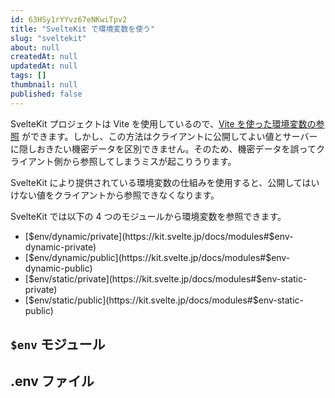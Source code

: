 ```yaml
---
id: 63HSy1rYYvz67eNKwiTpv2
title: "SvelteKit で環境変数を使う"
slug: "sveltekit"
about: null
createdAt: null
updatedAt: null
tags: []
thumbnail: null
published: false
---
```

SvelteKit プロジェクトは Vite を使用しているので、[Vite を使った環境変数の参照](https://ja.vitejs.dev/guide/env-and-mode.html) ができます。しかし、この方法はクライアントに公開してよい値とサーバーに隠しおきたい機密データを区別できません。そのため、機密データを誤ってクライアント側から参照してしまうミスが起こりうります。

SvelteKit により提供されている環境変数の仕組みを使用すると、公開してはいけない値をクライアントから参照できなくなります。

SvelteKit では以下の 4 つのモジュールから環境変数を参照できます。

- [$env/dynamic/private](https://kit.svelte.jp/docs/modules#$env-dynamic-private)
- [$env/dynamic/public](https://kit.svelte.jp/docs/modules#$env-dynamic-public)
- [$env/static/private](https://kit.svelte.jp/docs/modules#$env-static-private)
- [$env/static/public](https://kit.svelte.jp/docs/modules#$env-static-public)

## `$env` モジュール

## .env ファイル
